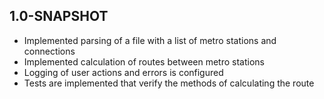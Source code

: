 ## 1.0-SNAPSHOT
* Implemented parsing of a file with a list of metro stations and connections
* Implemented calculation of routes between metro stations
* Logging of user actions and errors is configured
* Tests are implemented that verify the methods of calculating the route
